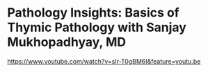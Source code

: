 # Pathology Insights: Basics of Thymic Pathology with Sanjay Mukhopadhyay, MD

https://www.youtube.com/watch?v=sIr-T0gBM6I&feature=youtu.be

